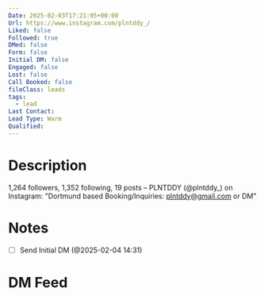 ```yaml
---
Date: 2025-02-03T17:21:05+00:00
Url: https://www.instagram.com/plntddy_/
Liked: false
Followed: true
DMed: false
Form: false
Initial DM: false
Engaged: false
Lost: false
Call Booked: false
fileClass: leads
tags:
  - lead
Last Contact: 
Lead Type: Warm
Qualified:
---
```

# Description
1,264 followers, 1,352 following, 19 posts – PLNTDDY (@plntddy_) on Instagram: "Dortmund based 
Booking/Inquiries: plntddy@gmail.com or DM"
# Notes

- [ ] Send Initial DM (@2025-02-04 14:31)
# DM Feed